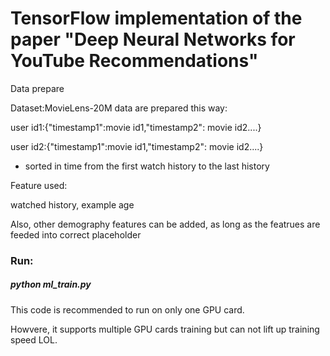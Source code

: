 # TensorFlow implementation of the paper "Deep Neural Networks for YouTube Recommendations"



Data prepare

Dataset:MovieLens-20M
data are prepared this way:

user id1:{"timestamp1":movie id1,"timestamp2": movie id2....}

user id2:{"timestamp1":movie id1,"timestamp2": movie id2....}

* sorted in time from the first watch history to the last history


Feature used:

watched history, example age

Also, other demography features can be added, as long as the featrues are feeded into correct placeholder

### Run:

##### python ml_train.py

This code is recommended to run on only one GPU card. 

Howvere, it supports multiple GPU cards training but can not lift up training speed LOL.
